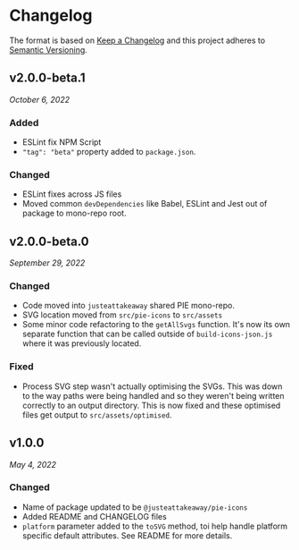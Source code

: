 # Changelog

The format is based on [Keep a Changelog](http://keepachangelog.com/en/1.0.0/)
and this project adheres to [Semantic Versioning](http://semver.org/spec/v2.0.0.html).

v2.0.0-beta.1
------------------------------
*October 6, 2022*

### Added
- ESLint fix NPM Script
- `"tag": "beta"` property added to `package.json`.

### Changed
- ESLint fixes across JS files
- Moved common `devDependencies` like Babel, ESLint and Jest out of package to mono-repo root.


v2.0.0-beta.0
------------------------------
*September 29, 2022*

### Changed
- Code moved into `justeattakeaway` shared PIE mono-repo.
- SVG location moved from `src/pie-icons` to `src/assets`
- Some minor code refactoring to the `getAllSvgs` function. It's now its own separate function that can be called outside of `build-icons-json.js` where it was previously located.

### Fixed
- Process SVG step wasn't actually optimising the SVGs. This was down to the way paths were being handled and so they weren't being written correctly to an output directory. This is now fixed and these optimised files get output to `src/assets/optimised`.


v1.0.0
------------------------------
*May 4, 2022*

### Changed
- Name of package updated to be `@justeattakeaway/pie-icons`
- Added README and CHANGELOG files
- `platform` parameter added to the `toSVG` method, toi help handle platform specific default attributes. See README for more details.
